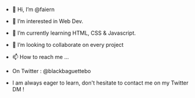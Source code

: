 - 👋 Hi, I’m @faiern
- 👀 I’m interested in Web Dev. 
- 🌱 I’m currently learning HTML, CSS & Javascript.
- 💞️ I’m looking to collaborate on every project
- 📫 How to reach me ...
- On Twitter : @blackbaguettebo

- I am always eager to learn, don't hesitate to contact me on my Twitter DM !

<!---
faiern/faiern is a ✨ special ✨ repository because its `README.md` (this file) appears on your GitHub profile.
You can click the Preview link to take a look at your changes.
--->
